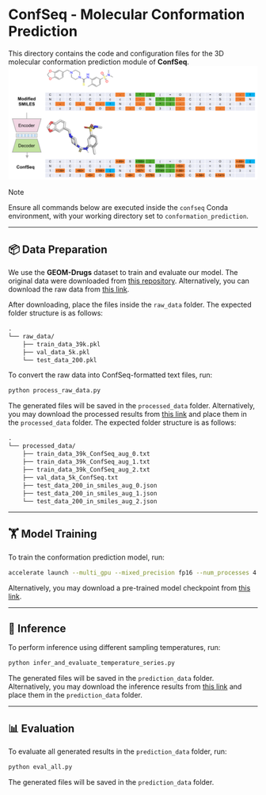 # ConfSeq - Molecular Conformation Prediction 

This directory contains the code and configuration files for the 3D molecular conformation prediction module of **ConfSeq**.
![Overview](./assets/Figure_S1.png)
> [!Note]
> Ensure all commands below are executed inside the `confseq` Conda environment, with your working directory set to `conformation_prediction`.

---
## 📦 Data Preparation

We use the **GEOM-Drugs** dataset to train and evaluate our model.  The original data were downloaded from [this repository](https://github.com/OdinZhang/SDEGen).  Alternatively, you can download the raw data from  [this link](https://1drv.ms/f/c/940c94b59e54c472/EhjVMQa_TCpBnieB5MYRNJMBihav3B0wJ29_qtaBj1IXeQ?e=9D2p03).

After downloading, place the files inside the `raw_data` folder. The expected folder structure is as follows:

```
.
└── raw_data/
    ├── train_data_39k.pkl
    ├── val_data_5k.pkl
    └── test_data_200.pkl
```

To convert the raw data into ConfSeq-formatted text files, run:

``` bash
python process_raw_data.py
```

The generated files will be saved in the `processed_data` folder.  Alternatively, you may download the processed results from [this link](https://1drv.ms/f/c/940c94b59e54c472/EjcPXApiXsxHtWg6ovV8IZwBY2WWsa09wmpDJ8d4CmkJIw?e=8BXUqH) and place them in the `processed_data` folder. The expected folder structure is as follows:
```
.
└── processed_data/
    ├── train_data_39k_ConfSeq_aug_0.txt
    ├── train_data_39k_ConfSeq_aug_1.txt
    ├── train_data_39k_ConfSeq_aug_2.txt
    ├── val_data_5k_ConfSeq.txt
    ├── test_data_200_in_smiles_aug_0.json
    ├── test_data_200_in_smiles_aug_1.json
    └── test_data_200_in_smiles_aug_2.json
```

---
## 🏋️ Model Training

To train the conformation prediction model, run:

```bash
accelerate launch --multi_gpu --mixed_precision fp16 --num_processes 4 train_model.py
```

Alternatively, you may download a pre-trained model checkpoint from [this link](https://1drv.ms/f/c/940c94b59e54c472/EmIGxYLJXptOkSC_ZrG2LJUBMhlxR--jsK6Y4bk_kd6tXQ?e=e3V1n5).

---
## 🤖 Inference

To perform inference using different sampling temperatures, run:

```bash
python infer_and_evaluate_temperature_series.py
```

The generated files will be saved in the `prediction_data` folder. Alternatively, you may download the inference results from [this link](https://1drv.ms/f/c/940c94b59e54c472/Eh-lN8-bxjJDhRHiFoGL9AMB4YUaAGKHBcw2IE_Bgz8dxw?e=yTz6OUk) and place them in the `prediction_data` folder. 

---

## 📊 Evaluation

To evaluate all generated results in the `prediction_data` folder, run:

```bash
python eval_all.py
```

The generated files will be saved in the `prediction_data` folder.
